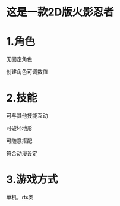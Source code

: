 # 这是一款2D版火影忍者

# 1.角色

无固定角色

创建角色可调数值

# 2.技能

可与其他技能互动

可破坏地形

可随意搭配

符合动漫设定


# 3.游戏方式

单机，rts类

